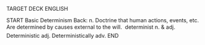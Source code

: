 TARGET DECK
ENGLISH

START
Basic
Determinism
Back: n. Doctrine that human actions, events, etc. Are determined by causes external to the will.  determinist n. & adj. Deterministic adj. Deterministically adv.
END

